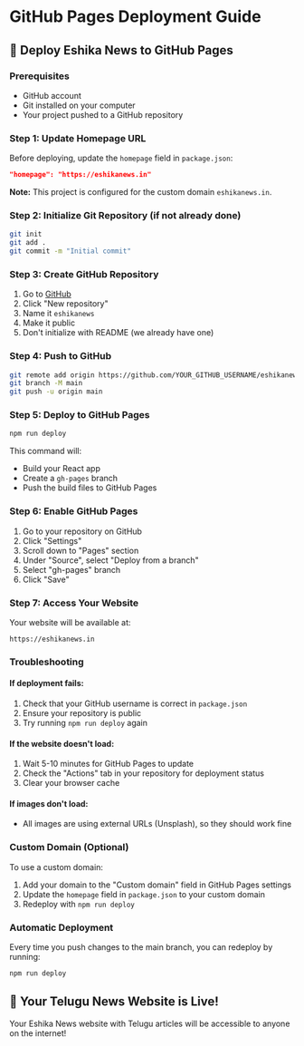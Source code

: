 # GitHub Pages Deployment Guide

## 🚀 Deploy Eshika News to GitHub Pages

### Prerequisites
- GitHub account
- Git installed on your computer
- Your project pushed to a GitHub repository

### Step 1: Update Homepage URL
Before deploying, update the `homepage` field in `package.json`:

```json
"homepage": "https://eshikanews.in"
```

**Note:** This project is configured for the custom domain `eshikanews.in`.

### Step 2: Initialize Git Repository (if not already done)
```bash
git init
git add .
git commit -m "Initial commit"
```

### Step 3: Create GitHub Repository
1. Go to [GitHub](https://github.com)
2. Click "New repository"
3. Name it `eshikanews`
4. Make it public
5. Don't initialize with README (we already have one)

### Step 4: Push to GitHub
```bash
git remote add origin https://github.com/YOUR_GITHUB_USERNAME/eshikanews.git
git branch -M main
git push -u origin main
```

### Step 5: Deploy to GitHub Pages
```bash
npm run deploy
```

This command will:
- Build your React app
- Create a `gh-pages` branch
- Push the build files to GitHub Pages

### Step 6: Enable GitHub Pages
1. Go to your repository on GitHub
2. Click "Settings"
3. Scroll down to "Pages" section
4. Under "Source", select "Deploy from a branch"
5. Select "gh-pages" branch
6. Click "Save"

### Step 7: Access Your Website
Your website will be available at:
```
https://eshikanews.in
```

### Troubleshooting

#### If deployment fails:
1. Check that your GitHub username is correct in `package.json`
2. Ensure your repository is public
3. Try running `npm run deploy` again

#### If the website doesn't load:
1. Wait 5-10 minutes for GitHub Pages to update
2. Check the "Actions" tab in your repository for deployment status
3. Clear your browser cache

#### If images don't load:
- All images are using external URLs (Unsplash), so they should work fine

### Custom Domain (Optional)
To use a custom domain:
1. Add your domain to the "Custom domain" field in GitHub Pages settings
2. Update the `homepage` field in `package.json` to your custom domain
3. Redeploy with `npm run deploy`

### Automatic Deployment
Every time you push changes to the main branch, you can redeploy by running:
```bash
npm run deploy
```

## 🎉 Your Telugu News Website is Live!

Your Eshika News website with Telugu articles will be accessible to anyone on the internet! 